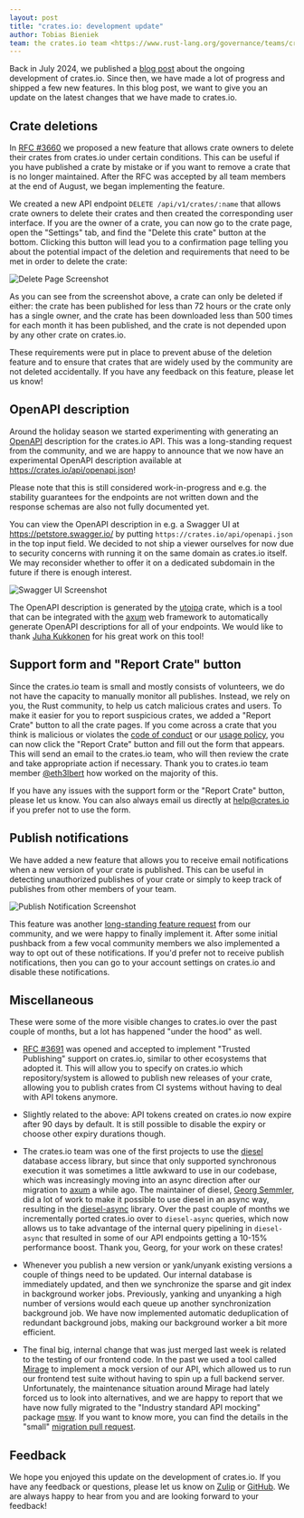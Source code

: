```yaml
---
layout: post
title: "crates.io: development update"
author: Tobias Bieniek
team: the crates.io team <https://www.rust-lang.org/governance/teams/crates-io>
---
```


Back in July 2024, we published a [blog post](https://blog.rust-lang.org/2024/07/29/crates-io-development-update.html) about the ongoing development of crates.io. Since then, we have made a lot of progress and shipped a few new features. In this blog post, we want to give you an update on the latest changes that we have made to crates.io.

## Crate deletions

In [RFC #3660](https://rust-lang.github.io/rfcs/3660-crates-io-crate-deletions.html) we proposed a new feature that allows crate owners to delete their crates from crates.io under certain conditions. This can be useful if you have published a crate by mistake or if you want to remove a crate that is no longer maintained. After the RFC was accepted by all team members at the end of August, we began implementing the feature.

We created a new API endpoint `DELETE /api/v1/crates/:name` that allows crate owners to delete their crates and then created the corresponding user interface. If you are the owner of a crate, you can now go to the crate page, open the "Settings" tab, and find the "Delete this crate" button at the bottom. Clicking this button will lead you to a confirmation page telling you about the potential impact of the deletion and requirements that need to be met in order to delete the crate:

![Delete Page Screenshot](../../../images/2025-02-05-crates-io-development-update/delete-page.png)

As you can see from the screenshot above, a crate can only be deleted if either: the crate has been published for less than 72 hours or the crate only has a single owner, and the crate has been downloaded less than 500 times for each month it has been published, and the crate is not depended upon by any other crate on crates.io.

These requirements were put in place to prevent abuse of the deletion feature and to ensure that crates that are widely used by the community are not deleted accidentally. If you have any feedback on this feature, please let us know!


## OpenAPI description

Around the holiday season we started experimenting with generating an [OpenAPI](https://www.openapis.org/) description for the crates.io API. This was a long-standing request from the community, and we are happy to announce that we now have an experimental OpenAPI description available at <https://crates.io/api/openapi.json>!

Please note that this is still considered work-in-progress and e.g. the stability guarantees for the endpoints are not written down and the response schemas are also not fully documented yet.

You can view the OpenAPI description in e.g. a Swagger UI at <https://petstore.swagger.io/> by putting `https://crates.io/api/openapi.json` in the top input field. We decided to not ship a viewer ourselves for now due to security concerns with running it on the same domain as crates.io itself. We may reconsider whether to offer it on a dedicated subdomain in the future if there is enough interest.

![Swagger UI Screenshot](../../../images/2025-02-05-crates-io-development-update/swagger-ui.png)

The OpenAPI description is generated by the [utoipa](https://github.com/juhaku/utoipa) crate, which is a tool that can be integrated with the [axum](https://github.com/tokio-rs/axum) web framework to automatically generate OpenAPI descriptions for all of your endpoints. We would like to thank [Juha Kukkonen](https://github.com/juhaku) for his great work on this tool!


## Support form and "Report Crate" button

Since the crates.io team is small and mostly consists of volunteers, we do not have the capacity to manually monitor all publishes. Instead, we rely on you, the Rust community, to help us catch malicious crates and users. To make it easier for you to report suspicious crates, we added a "Report Crate" button to all the crate pages. If you come across a crate that you think is malicious or violates the [code of conduct](https://www.rust-lang.org/policies/code-of-conduct) or our [usage policy](https://crates.io/policies), you can now click the "Report Crate" button and fill out the form that appears. This will send an email to the crates.io team, who will then review the crate and take appropriate action if necessary. Thank you to crates.io team member [@eth3lbert](https://github.com/eth3lbert) how worked on the majority of this.

If you have any issues with the support form or the "Report Crate" button, please let us know. You can also always email us directly at [help@crates.io](mailto:help@crates.io) if you prefer not to use the form.


## Publish notifications

We have added a new feature that allows you to receive email notifications when a new version of your crate is published. This can be useful in detecting unauthorized publishes of your crate or simply to keep track of publishes from other members of your team.

![Publish Notification Screenshot](../../../images/2025-02-05-crates-io-development-update/publish-notification.png)

This feature was another [long-standing feature request](https://github.com/rust-lang/crates.io/issues/815) from our community, and we were happy to finally implement it. After some initial pushback from a few vocal community members we also implemented a way to opt out of these notifications. If you'd prefer not to receive publish notifications, then you can go to your account settings on crates.io and disable these notifications.


## Miscellaneous

These were some of the more visible changes to crates.io over the past couple of months, but a lot has happened "under the hood" as well.

- [RFC #3691](https://rust-lang.github.io/rfcs/3691-trusted-publishing-cratesio.html) was opened and accepted to implement "Trusted Publishing" support on crates.io, similar to other ecosystems that adopted it. This will allow you to specify on crates.io which repository/system is allowed to publish new releases of your crate, allowing you to publish crates from CI systems without having to deal with API tokens anymore.

- Slightly related to the above: API tokens created on crates.io now expire after 90 days by default. It is still possible to disable the expiry or choose other expiry durations though.

- The crates.io team was one of the first projects to use the [diesel](https://diesel.rs/) database access library, but since that only supported synchronous execution it was sometimes a little awkward to use in our codebase, which was increasingly moving into an async direction after our migration to [axum](https://github.com/tokio-rs/axum) a while ago. The maintainer of diesel, [Georg Semmler](https://github.com/weiznich), did a lot of work to make it possible to use diesel in an async way, resulting in the [diesel-async](https://github.com/weiznich/diesel_async) library. Over the past couple of months we incrementally ported crates.io over to `diesel-async` queries, which now allows us to take advantage of the internal query pipelining in `diesel-async` that resulted in some of our API endpoints getting a 10-15% performance boost. Thank you, Georg, for your work on these crates!

- Whenever you publish a new version or yank/unyank existing versions a couple of things need to be updated. Our internal database is immediately updated, and then we synchronize the sparse and git index in background worker jobs. Previously, yanking and unyanking a high number of versions would each queue up another synchronization background job. We have now implemented automatic deduplication of redundant background jobs, making our background worker a bit more efficient.

- The final big, internal change that was just merged last week is related to the testing of our frontend code. In the past we used a tool called [Mirage](https://miragejs.com/) to implement a mock version of our API, which allowed us to run our frontend test suite without having to spin up a full backend server. Unfortunately, the maintenance situation around Mirage had lately forced us to look into alternatives, and we are happy to report that we have now fully migrated to the "Industry standard API mocking" package [msw](https://mswjs.io/). If you want to know more, you can find the details in the "small" [migration pull request](https://github.com/rust-lang/crates.io/pull/10393).


## Feedback

We hope you enjoyed this update on the development of crates.io. If you have any feedback or questions, please let us know on [Zulip](https://rust-lang.zulipchat.com/#narrow/stream/318791-t-crates-io) or [GitHub](https://github.com/rust-lang/crates.io/discussions). We are always happy to hear from you and are looking forward to your feedback!

